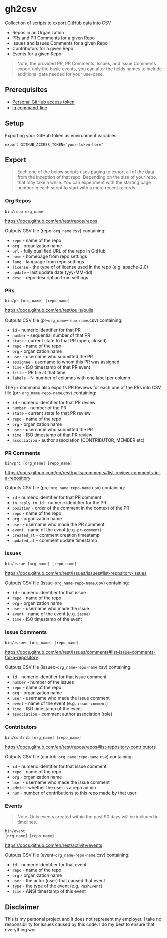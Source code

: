 # gh2csv

Collection of scripts to export GitHub data into CSV

* Repos in an Organization
* PRs and PR Comments for a given Repo
* Issues and Issues Comments for a given Repo
* Contributors for a given Repo 
* Events for a given Repo 

> Note, the provided PR, PR Comments, Issues, and Issue Comments export only the basic events, you can alter the fields names to include additional data needed for your use-case. 

## Prerequisites 

* [Personal GitHub access token](https://github.com/settings/tokens) 
* [jq command-line](https://stedolan.github.io/jq/)

## Setup

Exporting your GitHub token as environment variables

```shell
export GITHUB_ACCESS_TOKEN="your-token-here"
```

## Export

> Each one of the below scripts uses paging to export all of the data from the inception of that repo. Depending on the size of your repo, that may take a while. You can experiment with the starting page number in each script to start with a more recent records. 

### Org Repos 

```shell
bin/repo org_name
```

https://docs.github.com/en/rest/repos/repos

Outputs CSV file (repo-`org_name`.csv) containing: 

* `repo` - name of the repo 
* `org` - organization name
* `url` - fully qualified URL of the repo in GitHub
* `home` - homepage from repo settings
* `lang` - language from repo settings 
* `license` - the type of of license used in the repo (e.g. apache-2.0)
* `update` - last update date (yyy-MM-dd)
* `desc` - repo description from settings 

### PRs

```shell
bin/pr [org_name] [repo_name]
```

https://docs.github.com/en/rest/pulls/pulls

Outputs CSV file (pr-`org_name`-`repo-name`.csv) containing: 

* `id` - numeric identifier for that PR
* `number` - sequential number of that PR
* `state` - current state fo that PR (open, closed)
* `repo` - name of the repo 
* `org` - organization name
* `user` - username who submitted the PR
* `assignee` - username to whom this PR was assigned 
* `time` - ISO timestamp of that PR event
* `title` - PR tile at that time 
* `labels` - N-number of columns with one label per column 

The `pr` command also exports PR Reviews for each one of the PRs into CSV file (prr-`org_name`-`repo-name`.csv) containing: 

* `id` - numeric identifier for that PR review 
* `number` - number of the PR
* `state` - current state fo that PR review
* `repo` - name of the repo 
* `org` - organization name
* `user` - username who submitted the PR
* `time` - ISO timestamp of that PR review
* `association` - author association (CONTRIBUTOR, MEMBER etc) 


### PR Comments 

```shell
bin/prc [org_name] [repo_name]
```

https://docs.github.com/en/rest/pulls/comments#list-review-comments-in-a-repository

Outputs CSV file (prc-`org_name`-`repo-name`.csv) containing: 

* `id` - numeric identifier for that PR comment
* `in_reply_to_id` - numeric identifier for the PR
* `position` - order of the comment in the context of the PR
* `repo` - name of the repo 
* `org` - organization name
* `user` - username who made the PR comment
* `event` - name of the event (e.g. `pr-comment`)
* `created_at` - comment creation timestamp 
* `updated_at` - comment update timestamp

### Issues 

```shell
bin/issue [org_name] [repo_name]
```

https://docs.github.com/en/rest/issues/issues#list-repository-issues

Outputs CSV file (issue-`org_name`-`repo-name`.csv) containing: 

* `id` - numeric identifier for that issue
* `repo` - name of the repo 
* `org` - organization name
* `user` - username who made the issue
* `event` - name of the event (e.g. `issue`)
* `time` - ISO timestamp of the event

### Issue Comments 

```shell
bin/issuec [org_name] [repo_name]
```

https://docs.github.com/en/rest/issues/comments#list-issue-comments-for-a-repository

Outputs CSV file (issuec-`org_name`-`repo-name`.csv) containing: 

* `id` - numeric identifier for that issue comment
* `number` - number of the issues 
* `repo` - name of the repo 
* `org` - organization name
* `user` - username who made the issue comment 
* `event` - name of the event (e.g. `issue-comment`)
* `time` - ISO timestamp of the event
* `association` - comment author association (role)

### Contributors 

```shell
bin/contrib [org_name] [repo_name]
```

https://docs.github.com/en/rest/repos/repos#list-repository-contributors

Outputs CSV file (contrib-`org_name`-`repo-name`.csv) containing: 

* `id` - numeric identifier for that issue comment
* `repo` - name of the repo 
* `org` - organization name
* `user` - username who made the issue comment 
* `admin` - whether the user is a repo admin
* `num` - number of contributions to this repo made by that user

### Events 

> Note: Only events created within the past 90 days will be included in timelines.

```shell
bin/event 
[org_name] [repo_name]
```

https://docs.github.com/en/rest/activity/events

Outputs CSV file (event-`org_name`-`repo-name`.csv) containing: 

* `id` - numeric identifier for that event
* `repo` - name of the repo 
* `org` - organization name
* `user` - the actor (user) that caused that event
* `type` - the type of the event (e.g. `PushEvent`)
* `time` - ANSI timestamp of this event


## Disclaimer

This is my personal project and it does not represent my employer. I take no responsibility for issues caused by this code. I do my best to ensure that everything wor
